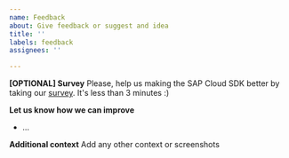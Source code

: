 ```yaml
---
name: Feedback
about: Give feedback or suggest and idea
title: ''
labels: feedback
assignees: ''

---
```


**[OPTIONAL] Survey**
Please, help us making the SAP Cloud SDK better by taking our [survey](https://sapinsights.eu.qualtrics.com/jfe/form/SV_0P69X6kJ0Pdxqbc). It's less than 3 minutes :)

**Let us know how we can improve**
- ...

**Additional context**
Add any other context or screenshots
